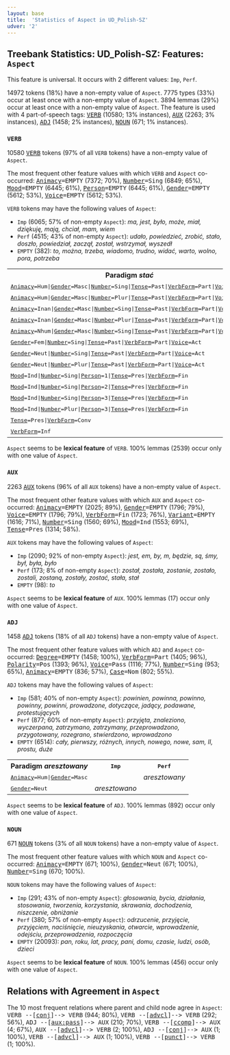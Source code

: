 ```yaml
---
layout: base
title:  'Statistics of Aspect in UD_Polish-SZ'
udver: '2'
---
```


## Treebank Statistics: UD_Polish-SZ: Features: `Aspect`

This feature is universal.
It occurs with 2 different values: `Imp`, `Perf`.

14972 tokens (18%) have a non-empty value of `Aspect`.
7775 types (33%) occur at least once with a non-empty value of `Aspect`.
3894 lemmas (29%) occur at least once with a non-empty value of `Aspect`.
The feature is used with 4 part-of-speech tags: <tt><a href="pl_sz-pos-VERB.html">VERB</a></tt> (10580; 13% instances), <tt><a href="pl_sz-pos-AUX.html">AUX</a></tt> (2263; 3% instances), <tt><a href="pl_sz-pos-ADJ.html">ADJ</a></tt> (1458; 2% instances), <tt><a href="pl_sz-pos-NOUN.html">NOUN</a></tt> (671; 1% instances).

### `VERB`

10580 <tt><a href="pl_sz-pos-VERB.html">VERB</a></tt> tokens (97% of all `VERB` tokens) have a non-empty value of `Aspect`.

The most frequent other feature values with which `VERB` and `Aspect` co-occurred: <tt><a href="pl_sz-feat-Animacy.html">Animacy</a></tt><tt>=EMPTY</tt> (7372; 70%), <tt><a href="pl_sz-feat-Number.html">Number</a></tt><tt>=Sing</tt> (6849; 65%), <tt><a href="pl_sz-feat-Mood.html">Mood</a></tt><tt>=EMPTY</tt> (6445; 61%), <tt><a href="pl_sz-feat-Person.html">Person</a></tt><tt>=EMPTY</tt> (6445; 61%), <tt><a href="pl_sz-feat-Gender.html">Gender</a></tt><tt>=EMPTY</tt> (5612; 53%), <tt><a href="pl_sz-feat-Voice.html">Voice</a></tt><tt>=EMPTY</tt> (5612; 53%).

`VERB` tokens may have the following values of `Aspect`:

* `Imp` (6065; 57% of non-empty `Aspect`): <em>ma, jest, było, może, miał, dziękuję, mają, chciał, mam, wiem</em>
* `Perf` (4515; 43% of non-empty `Aspect`): <em>udało, powiedzieć, zrobić, stało, doszło, powiedział, zaczął, został, wstrzymał, wyszedł</em>
* `EMPTY` (382): <em>to, można, trzeba, wiadomo, trudno, widać, warto, wolno, pora, potrzeba</em>

<table>
  <tr><th>Paradigm <i>stać</i></th><th><tt>Imp</tt></th><th><tt>Perf</tt></th></tr>
  <tr><td><tt><tt><a href="pl_sz-feat-Animacy.html">Animacy</a></tt><tt>=Hum</tt>|<tt><a href="pl_sz-feat-Gender.html">Gender</a></tt><tt>=Masc</tt>|<tt><a href="pl_sz-feat-Number.html">Number</a></tt><tt>=Sing</tt>|<tt><a href="pl_sz-feat-Tense.html">Tense</a></tt><tt>=Past</tt>|<tt><a href="pl_sz-feat-VerbForm.html">VerbForm</a></tt><tt>=Part</tt>|<tt><a href="pl_sz-feat-Voice.html">Voice</a></tt><tt>=Act</tt></tt></td><td><em>stał</em></td><td></td></tr>
  <tr><td><tt><tt><a href="pl_sz-feat-Animacy.html">Animacy</a></tt><tt>=Hum</tt>|<tt><a href="pl_sz-feat-Gender.html">Gender</a></tt><tt>=Masc</tt>|<tt><a href="pl_sz-feat-Number.html">Number</a></tt><tt>=Plur</tt>|<tt><a href="pl_sz-feat-Tense.html">Tense</a></tt><tt>=Past</tt>|<tt><a href="pl_sz-feat-VerbForm.html">VerbForm</a></tt><tt>=Part</tt>|<tt><a href="pl_sz-feat-Voice.html">Voice</a></tt><tt>=Act</tt></tt></td><td><em>stali</em></td><td></td></tr>
  <tr><td><tt><tt><a href="pl_sz-feat-Animacy.html">Animacy</a></tt><tt>=Inan</tt>|<tt><a href="pl_sz-feat-Gender.html">Gender</a></tt><tt>=Masc</tt>|<tt><a href="pl_sz-feat-Number.html">Number</a></tt><tt>=Sing</tt>|<tt><a href="pl_sz-feat-Tense.html">Tense</a></tt><tt>=Past</tt>|<tt><a href="pl_sz-feat-VerbForm.html">VerbForm</a></tt><tt>=Part</tt>|<tt><a href="pl_sz-feat-Voice.html">Voice</a></tt><tt>=Act</tt></tt></td><td><em>stał</em></td><td></td></tr>
  <tr><td><tt><tt><a href="pl_sz-feat-Animacy.html">Animacy</a></tt><tt>=Inan</tt>|<tt><a href="pl_sz-feat-Gender.html">Gender</a></tt><tt>=Masc</tt>|<tt><a href="pl_sz-feat-Number.html">Number</a></tt><tt>=Plur</tt>|<tt><a href="pl_sz-feat-Tense.html">Tense</a></tt><tt>=Past</tt>|<tt><a href="pl_sz-feat-VerbForm.html">VerbForm</a></tt><tt>=Part</tt>|<tt><a href="pl_sz-feat-Voice.html">Voice</a></tt><tt>=Act</tt></tt></td><td><em>stały</em></td><td></td></tr>
  <tr><td><tt><tt><a href="pl_sz-feat-Animacy.html">Animacy</a></tt><tt>=Nhum</tt>|<tt><a href="pl_sz-feat-Gender.html">Gender</a></tt><tt>=Masc</tt>|<tt><a href="pl_sz-feat-Number.html">Number</a></tt><tt>=Sing</tt>|<tt><a href="pl_sz-feat-Tense.html">Tense</a></tt><tt>=Past</tt>|<tt><a href="pl_sz-feat-VerbForm.html">VerbForm</a></tt><tt>=Part</tt>|<tt><a href="pl_sz-feat-Voice.html">Voice</a></tt><tt>=Act</tt></tt></td><td><em>Stał</em></td><td></td></tr>
  <tr><td><tt><tt><a href="pl_sz-feat-Gender.html">Gender</a></tt><tt>=Fem</tt>|<tt><a href="pl_sz-feat-Number.html">Number</a></tt><tt>=Sing</tt>|<tt><a href="pl_sz-feat-Tense.html">Tense</a></tt><tt>=Past</tt>|<tt><a href="pl_sz-feat-VerbForm.html">VerbForm</a></tt><tt>=Part</tt>|<tt><a href="pl_sz-feat-Voice.html">Voice</a></tt><tt>=Act</tt></tt></td><td><em>stała</em></td><td></td></tr>
  <tr><td><tt><tt><a href="pl_sz-feat-Gender.html">Gender</a></tt><tt>=Neut</tt>|<tt><a href="pl_sz-feat-Number.html">Number</a></tt><tt>=Sing</tt>|<tt><a href="pl_sz-feat-Tense.html">Tense</a></tt><tt>=Past</tt>|<tt><a href="pl_sz-feat-VerbForm.html">VerbForm</a></tt><tt>=Part</tt>|<tt><a href="pl_sz-feat-Voice.html">Voice</a></tt><tt>=Act</tt></tt></td><td></td><td><em>stało</em></td></tr>
  <tr><td><tt><tt><a href="pl_sz-feat-Gender.html">Gender</a></tt><tt>=Neut</tt>|<tt><a href="pl_sz-feat-Number.html">Number</a></tt><tt>=Plur</tt>|<tt><a href="pl_sz-feat-Tense.html">Tense</a></tt><tt>=Past</tt>|<tt><a href="pl_sz-feat-VerbForm.html">VerbForm</a></tt><tt>=Part</tt>|<tt><a href="pl_sz-feat-Voice.html">Voice</a></tt><tt>=Act</tt></tt></td><td><em>stały</em></td><td></td></tr>
  <tr><td><tt><tt><a href="pl_sz-feat-Mood.html">Mood</a></tt><tt>=Ind</tt>|<tt><a href="pl_sz-feat-Number.html">Number</a></tt><tt>=Sing</tt>|<tt><a href="pl_sz-feat-Person.html">Person</a></tt><tt>=1</tt>|<tt><a href="pl_sz-feat-Tense.html">Tense</a></tt><tt>=Pres</tt>|<tt><a href="pl_sz-feat-VerbForm.html">VerbForm</a></tt><tt>=Fin</tt></tt></td><td><em>Stoję</em></td><td></td></tr>
  <tr><td><tt><tt><a href="pl_sz-feat-Mood.html">Mood</a></tt><tt>=Ind</tt>|<tt><a href="pl_sz-feat-Number.html">Number</a></tt><tt>=Sing</tt>|<tt><a href="pl_sz-feat-Person.html">Person</a></tt><tt>=2</tt>|<tt><a href="pl_sz-feat-Tense.html">Tense</a></tt><tt>=Pres</tt>|<tt><a href="pl_sz-feat-VerbForm.html">VerbForm</a></tt><tt>=Fin</tt></tt></td><td><em>stoisz</em></td><td></td></tr>
  <tr><td><tt><tt><a href="pl_sz-feat-Mood.html">Mood</a></tt><tt>=Ind</tt>|<tt><a href="pl_sz-feat-Number.html">Number</a></tt><tt>=Sing</tt>|<tt><a href="pl_sz-feat-Person.html">Person</a></tt><tt>=3</tt>|<tt><a href="pl_sz-feat-Tense.html">Tense</a></tt><tt>=Pres</tt>|<tt><a href="pl_sz-feat-VerbForm.html">VerbForm</a></tt><tt>=Fin</tt></tt></td><td><em>stoi</em></td><td><em>stanie</em></td></tr>
  <tr><td><tt><tt><a href="pl_sz-feat-Mood.html">Mood</a></tt><tt>=Ind</tt>|<tt><a href="pl_sz-feat-Number.html">Number</a></tt><tt>=Plur</tt>|<tt><a href="pl_sz-feat-Person.html">Person</a></tt><tt>=3</tt>|<tt><a href="pl_sz-feat-Tense.html">Tense</a></tt><tt>=Pres</tt>|<tt><a href="pl_sz-feat-VerbForm.html">VerbForm</a></tt><tt>=Fin</tt></tt></td><td><em>stoją</em></td><td></td></tr>
  <tr><td><tt><tt><a href="pl_sz-feat-Tense.html">Tense</a></tt><tt>=Pres</tt>|<tt><a href="pl_sz-feat-VerbForm.html">VerbForm</a></tt><tt>=Conv</tt></tt></td><td><em>stojąc</em></td><td></td></tr>
  <tr><td><tt><tt><a href="pl_sz-feat-VerbForm.html">VerbForm</a></tt><tt>=Inf</tt></tt></td><td><em>stać</em></td><td><em>stać</em></td></tr>
</table>

`Aspect` seems to be **lexical feature** of `VERB`. 100% lemmas (2539) occur only with one value of `Aspect`.

### `AUX`

2263 <tt><a href="pl_sz-pos-AUX.html">AUX</a></tt> tokens (96% of all `AUX` tokens) have a non-empty value of `Aspect`.

The most frequent other feature values with which `AUX` and `Aspect` co-occurred: <tt><a href="pl_sz-feat-Animacy.html">Animacy</a></tt><tt>=EMPTY</tt> (2025; 89%), <tt><a href="pl_sz-feat-Gender.html">Gender</a></tt><tt>=EMPTY</tt> (1796; 79%), <tt><a href="pl_sz-feat-Voice.html">Voice</a></tt><tt>=EMPTY</tt> (1796; 79%), <tt><a href="pl_sz-feat-VerbForm.html">VerbForm</a></tt><tt>=Fin</tt> (1723; 76%), <tt><a href="pl_sz-feat-Variant.html">Variant</a></tt><tt>=EMPTY</tt> (1616; 71%), <tt><a href="pl_sz-feat-Number.html">Number</a></tt><tt>=Sing</tt> (1560; 69%), <tt><a href="pl_sz-feat-Mood.html">Mood</a></tt><tt>=Ind</tt> (1553; 69%), <tt><a href="pl_sz-feat-Tense.html">Tense</a></tt><tt>=Pres</tt> (1314; 58%).

`AUX` tokens may have the following values of `Aspect`:

* `Imp` (2090; 92% of non-empty `Aspect`): <em>jest, em, by, m, będzie, są, śmy, był, była, było</em>
* `Perf` (173; 8% of non-empty `Aspect`): <em>został, została, zostanie, zostało, zostali, zostaną, zostały, zostać, stała, stał</em>
* `EMPTY` (98): <em>to</em>

`Aspect` seems to be **lexical feature** of `AUX`. 100% lemmas (17) occur only with one value of `Aspect`.

### `ADJ`

1458 <tt><a href="pl_sz-pos-ADJ.html">ADJ</a></tt> tokens (18% of all `ADJ` tokens) have a non-empty value of `Aspect`.

The most frequent other feature values with which `ADJ` and `Aspect` co-occurred: <tt><a href="pl_sz-feat-Degree.html">Degree</a></tt><tt>=EMPTY</tt> (1458; 100%), <tt><a href="pl_sz-feat-VerbForm.html">VerbForm</a></tt><tt>=Part</tt> (1405; 96%), <tt><a href="pl_sz-feat-Polarity.html">Polarity</a></tt><tt>=Pos</tt> (1393; 96%), <tt><a href="pl_sz-feat-Voice.html">Voice</a></tt><tt>=Pass</tt> (1116; 77%), <tt><a href="pl_sz-feat-Number.html">Number</a></tt><tt>=Sing</tt> (953; 65%), <tt><a href="pl_sz-feat-Animacy.html">Animacy</a></tt><tt>=EMPTY</tt> (836; 57%), <tt><a href="pl_sz-feat-Case.html">Case</a></tt><tt>=Nom</tt> (802; 55%).

`ADJ` tokens may have the following values of `Aspect`:

* `Imp` (581; 40% of non-empty `Aspect`): <em>powinien, powinna, powinno, powinny, powinni, prowadzone, dotyczące, jadący, podawane, protestujących</em>
* `Perf` (877; 60% of non-empty `Aspect`): <em>przyjęta, znaleziono, wyczerpana, zatrzymano, zatrzymany, przeprowadzono, przygotowany, rozegrano, stwierdzono, wprowadzono</em>
* `EMPTY` (6514): <em>cały, pierwszy, różnych, innych, nowego, nowe, sam, II, prostu, duże</em>

<table>
  <tr><th>Paradigm <i>aresztowany</i></th><th><tt>Imp</tt></th><th><tt>Perf</tt></th></tr>
  <tr><td><tt><tt><a href="pl_sz-feat-Animacy.html">Animacy</a></tt><tt>=Hum</tt>|<tt><a href="pl_sz-feat-Gender.html">Gender</a></tt><tt>=Masc</tt></tt></td><td></td><td><em>aresztowany</em></td></tr>
  <tr><td><tt><tt><a href="pl_sz-feat-Gender.html">Gender</a></tt><tt>=Neut</tt></tt></td><td><em>aresztowano</em></td><td></td></tr>
</table>

`Aspect` seems to be **lexical feature** of `ADJ`. 100% lemmas (892) occur only with one value of `Aspect`.

### `NOUN`

671 <tt><a href="pl_sz-pos-NOUN.html">NOUN</a></tt> tokens (3% of all `NOUN` tokens) have a non-empty value of `Aspect`.

The most frequent other feature values with which `NOUN` and `Aspect` co-occurred: <tt><a href="pl_sz-feat-Animacy.html">Animacy</a></tt><tt>=EMPTY</tt> (671; 100%), <tt><a href="pl_sz-feat-Gender.html">Gender</a></tt><tt>=Neut</tt> (671; 100%), <tt><a href="pl_sz-feat-Number.html">Number</a></tt><tt>=Sing</tt> (670; 100%).

`NOUN` tokens may have the following values of `Aspect`:

* `Imp` (291; 43% of non-empty `Aspect`): <em>głosowania, bycia, działania, stosowania, tworzenia, korzystania, skrawania, dochodzenia, niszczenie, obniżanie</em>
* `Perf` (380; 57% of non-empty `Aspect`): <em>odrzucenie, przyjęcie, przyjęciem, naciśnięcie, nieuzyskania, otwarcie, wprowadzenie, odejściu, przeprowadzenia, rozpoczęcia</em>
* `EMPTY` (20093): <em>pan, roku, lat, pracy, pani, domu, czasie, ludzi, osób, dzieci</em>

`Aspect` seems to be **lexical feature** of `NOUN`. 100% lemmas (456) occur only with one value of `Aspect`.

## Relations with Agreement in `Aspect`

The 10 most frequent relations where parent and child node agree in `Aspect`:
<tt>VERB --[<tt><a href="pl_sz-dep-conj.html">conj</a></tt>]--> VERB</tt> (944; 80%),
<tt>VERB --[<tt><a href="pl_sz-dep-advcl.html">advcl</a></tt>]--> VERB</tt> (292; 56%),
<tt>ADJ --[<tt><a href="pl_sz-dep-aux-pass.html">aux:pass</a></tt>]--> AUX</tt> (210; 70%),
<tt>VERB --[<tt><a href="pl_sz-dep-ccomp.html">ccomp</a></tt>]--> AUX</tt> (4; 67%),
<tt>AUX --[<tt><a href="pl_sz-dep-advcl.html">advcl</a></tt>]--> VERB</tt> (2; 100%),
<tt>ADJ --[<tt><a href="pl_sz-dep-conj.html">conj</a></tt>]--> AUX</tt> (1; 100%),
<tt>VERB --[<tt><a href="pl_sz-dep-advcl.html">advcl</a></tt>]--> AUX</tt> (1; 100%),
<tt>VERB --[<tt><a href="pl_sz-dep-punct.html">punct</a></tt>]--> VERB</tt> (1; 100%).

